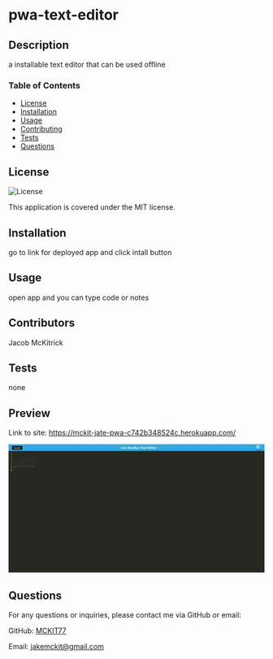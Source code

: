 # pwa-text-editor

## Description
a installable text editor that can be used offline

### Table of Contents
- [License](#license)
- [Installation](#installation)
- [Usage](#usage)
- [Contributing](#contributing)
- [Tests](#tests)
- [Questions](#questions)

## License
![License](https://img.shields.io/badge/License-MIT-brightgreen)

This application is covered under the MIT license.

## Installation
go to link for deployed app and click intall button

## Usage
open app and you can type code or notes

## Contributors
Jacob McKitrick

## Tests

none

## Preview

Link to site: https://mckit-jate-pwa-c742b348524c.herokuapp.com/

![App Screenshot](client/src/images/pwa-jate.jpg)


## Questions
For any questions or inquiries, please contact me via GitHub or email:

GitHub: [MCKIT77](https://github.com/MCKIT77)

Email: jakemckit@gmail.com
